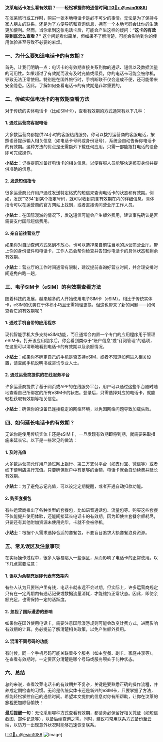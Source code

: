 **汶莱电话卡怎么看有效期？——轻松掌握你的通信时间[[TG💪+ @esim1088](https://t.me/s/esim1088)]**

在汶莱旅行或工作时，购买一张本地电话卡是必不可少的事情。无论是为了保持与家人朋友的联系，还是为了方便导航和查询信息，拥有一个本地号码会让你的生活更加便利。然而，当你拿到这张电话卡后，可能会产生这样的疑问：**“这卡的有效期到底怎么查看？”** 这个问题看似简单，但如果不了解清楚，可能会影响到你的使用体验甚至导致不必要的麻烦。

### 一、为什么要知道电话卡的有效期？

首先，让我们明确一点：电话卡的有效期直接关系到你的通话、短信以及数据流量的可用性。如果超过了有效期而没有及时充值或续费，你的电话卡可能会被停机，导致无法正常使用。特别是在国外旅行时，手机断联不仅会造成不便，还可能带来安全隐患。因此，了解如何查看电话卡的有效期是非常重要的。

### 二、传统实体电话卡的有效期查看方法

对于传统的实体电话卡（比如SIM卡），查看有效期的方式通常有以下几种：

#### 1. **通过运营商客服电话**
   大多数运营商都提供24小时的客服热线服务。你可以拨打运营商的客服电话，按照语音提示输入相关信息（如电话卡号码或身份证号），系统会自动告诉你电话卡的有效期。这种方法的优点是无需额外下载任何应用，只需一部能拨打电话的设备即可完成操作。

   **小贴士**：记得提前准备好电话卡的相关信息，以便客服人员能够快速核实身份并提供准确的信息。

#### 2. **发送短信指令**
   很多运营商允许用户通过发送特定格式的短信来查询电话卡的状态和有效期。例如，发送“1234”到某个指定号码，就可以收到包含有效期在内的详细信息。具体指令可以在运营商的官方网站上找到，或者直接询问营业厅工作人员。

   **小贴士**：在国际漫游的情况下，发送短信可能会产生额外费用，建议事先确认是否需要支付国际短信费用。

#### 3. **亲自前往营业厅**
   如果你对自助查询方式感到不放心，也可以选择亲自前往当地的运营商营业厅。带上你的身份证件和电话卡，工作人员会帮你检查并告知你电话卡的具体状态和剩余有效期。

   **小贴士**：营业厅的工作时间通常有限制，建议提前查询好营业时间，并合理安排时间避免白跑一趟。

### 三、电子SIM卡（eSIM）的有效期查看方法

随着科技的发展，越来越多的人开始使用电子SIM卡（eSIM）。相比于传统实体卡，eSIM的优势在于体积小巧且无需物理更换，但这也带来了新的问题——如何查看它的有效期呢？

#### 1. **通过手机自带的应用程序**
   现代智能手机大多支持eSIM功能，而且通常会内置一个专门的应用程序用于管理eSIM卡。打开该应用程序后，你会看到类似于“账户信息”或“订阅管理”的选项，在这里可以清晰地看到电话卡的有效期以及余额情况。

   **小贴士**：如果你不确定自己的手机是否支持eSIM，或者不知道如何进入相关设置，请查阅手机说明书或咨询专业人士。

#### 2. **通过运营商提供的在线服务平台**
   许多运营商提供了基于网页或APP的在线服务平台，用户可以通过这些平台随时随地查看自己所绑定的所有eSIM卡的状态。登录后，只需选择对应的电话卡，就能轻松获取有效期等相关信息。

   **小贴士**：确保你的设备已连接稳定的网络环境，以免因网络问题导致加载失败。

### 四、如何延长电话卡的有效期？

无论你是使用传统实体卡还是eSIM卡，一旦发现有效期即将到期，就需要采取措施来延长它。以下是一些常见的做法：

#### 1. **及时充值**
   大多数运营商允许用户通过网上银行、第三方支付平台（如支付宝、微信等）或者线下便利店进行充值。只要确保账户中有足够的金额，电话卡就会自动续费并延长有效期。

   **小贴士**：为了避免忘记充值，可以设定定期提醒，或者开通自动扣款功能。

#### 2. **购买套餐包**
   有些运营商推出了各种类型的套餐包，比如语音通话包、流量包等。购买这些套餐不仅能提升使用体验，还能间接延长电话卡的有效期。因为即使主套餐余额耗尽，只要还有其他附加资源未使用完毕，卡就不会被停机。

   **小贴士**：根据个人需求选择合适的套餐包，不要盲目追求大额套餐浪费资源。

### 五、常见误区及注意事项

在实际操作过程中，很多人容易陷入一些误区，从而影响了电话卡的正常使用。以下几点需要注意：

#### 1. **误以为余额充足即代表有效期内**
   有些人认为只要账户里有钱，电话卡就永远不会过期。但实际上，许多运营商规定只有在一定周期内有通话记录或数据流量消耗，才能维持正常状态。因此，即使余额充足，也需保持一定的活跃度。

#### 2. **忽视了国际漫游的影响**
   如果你在国外使用电话卡，需要注意国际漫游规则可能会改变计费方式，进而影响有效期的计算。务必提前了解清楚相关政策，以免产生额外费用。

#### 3. **混淆不同号码的功能**
   有时候，同一个手机号码可能关联着多个服务（如主套餐、副卡、家庭共享等）。在查看有效期时，一定要区分清楚是哪个号码或服务项处于何种状态。

### 六、总结

总的来说，查看汶莱电话卡的有效期并不复杂，关键是要熟悉正确的操作流程，并养成定期检查的习惯。无论是传统实体卡还是新兴的eSIM卡，只要掌握了方法，都能轻松掌控自己的通信时间。希望本文提供的信息对你有所帮助，让你在汶莱的旅程更加顺畅愉快！

**最后提醒一句**：无论采用哪种方式查看有效期，都请务必保留好相关凭证（如短信截图、邮件记录等），以备后续查询之需。同时，建议将常用联系方式备份至云端，以防万一出现意外状况时能够迅速恢复联系。

[[TG💪+ @esim1088](https://t.me/s/esim1088) ![Image](https://i.postimg.cc/4NQfJmqS/Snipaste-2025-05-13-00-14-12.png)]